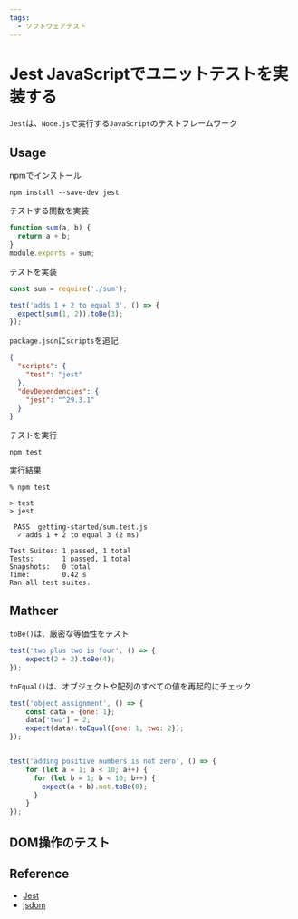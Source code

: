```yaml
---
tags:
  - ソフトウェアテスト
---
```


# Jest JavaScriptでユニットテストを実装する

`Jest`は、`Node.js`で実行する`JavaScript`のテストフレームワーク

## Usage

npmでインストール
```
npm install --save-dev jest
```

テストする関数を実装
```javascript title="sum.js"
function sum(a, b) {
  return a + b;
}
module.exports = sum;
```

テストを実装
```javascript title="sum.test.js"
const sum = require('./sum');

test('adds 1 + 2 to equal 3', () => {
  expect(sum(1, 2)).toBe(3);
});
```

`package.json`に`scripts`を追記
```json
{
  "scripts": {
    "test": "jest"
  },
  "devDependencies": {
    "jest": "^29.3.1"
  }
}
```

テストを実行
```
npm test
```

実行結果
```
% npm test

> test
> jest

 PASS  getting-started/sum.test.js
  ✓ adds 1 + 2 to equal 3 (2 ms)

Test Suites: 1 passed, 1 total
Tests:       1 passed, 1 total
Snapshots:   0 total
Time:        0.42 s
Ran all test suites.
```

## Mathcer

`toBe()`は、厳密な等価性をテスト

```javascript
test('two plus two is four', () => {
    expect(2 + 2).toBe(4);
});
```

`toEqual()`は、オブジェクトや配列のすべての値を再起的にチェック

```javascript
test('object assignment', () => {
    const data = {one: 1};
    data['two'] = 2;
    expect(data).toEqual({one: 1, two: 2});
});


test('adding positive numbers is not zero', () => {
    for (let a = 1; a < 10; a++) {
      for (let b = 1; b < 10; b++) {
        expect(a + b).not.toBe(0);
      }
    }
});
```

## DOM操作のテスト




## Reference
* [Jest](https://jestjs.io/ja/)
* [jsdom](https://github.com/jsdom/jsdom)
